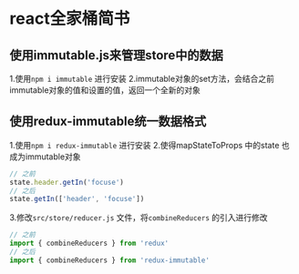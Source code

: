 # react全家桶简书

## 使用immutable.js来管理store中的数据
1.使用`npm i immutable` 进行安装
2.immutable对象的set方法，会结合之前immutable对象的值和设置的值，返回一个全新的对象

## 使用redux-immutable统一数据格式
1.使用`npm i redux-immutable` 进行安装
2.使得mapStateToProps 中的state 也成为immutable对象
```js
// 之前
state.header.getIn('focuse')
// 之后
state.getIn(['header', 'focuse'])
```
3.修改`src/store/reducer.js` 文件，将`combineReducers` 的引入进行修改
```js
// 之前
import { combineReducers } from 'redux'
// 之后
import { combineReducers } from 'redux-immutable'
```
